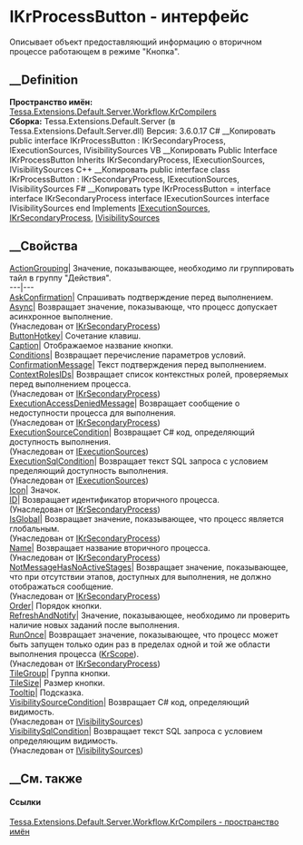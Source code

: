 # IKrProcessButton - интерфейс
Описывает объект предоставляющий информацию о вторичном процессе работающем в
режиме "Кнопка".
## __Definition
 **Пространство имён:**
[Tessa.Extensions.Default.Server.Workflow.KrCompilers](N_Tessa_Extensions_Default_Server_Workflow_KrCompilers.htm)  
 **Сборка:** Tessa.Extensions.Default.Server (в
Tessa.Extensions.Default.Server.dll) Версия: 3.6.0.17
C# __Копировать
     public interface IKrProcessButton : IKrSecondaryProcess, 
    	IExecutionSources, IVisibilitySources
VB __Копировать
     Public Interface IKrProcessButton
    	Inherits IKrSecondaryProcess, IExecutionSources, IVisibilitySources
C++ __Копировать
     public interface class IKrProcessButton : IKrSecondaryProcess, 
    	IExecutionSources, IVisibilitySources
F# __Копировать
     type IKrProcessButton = 
        interface
            interface IKrSecondaryProcess
            interface IExecutionSources
            interface IVisibilitySources
        end
Implements
    [IExecutionSources](T_Tessa_Extensions_Default_Server_Workflow_KrCompilers_IExecutionSources.htm), [IKrSecondaryProcess](T_Tessa_Extensions_Default_Server_Workflow_KrCompilers_IKrSecondaryProcess.htm), [IVisibilitySources](T_Tessa_Extensions_Default_Server_Workflow_KrCompilers_IVisibilitySources.htm)
##  __Свойства
[ActionGrouping](P_Tessa_Extensions_Default_Server_Workflow_KrCompilers_IKrProcessButton_ActionGrouping.htm)|
Значение, показывающее, необходимо ли группировать тайл в группу "Действия".  
---|---  
[AskConfirmation](P_Tessa_Extensions_Default_Server_Workflow_KrCompilers_IKrProcessButton_AskConfirmation.htm)|
Спрашивать подтверждение перед выполнением.  
[Async](P_Tessa_Extensions_Default_Server_Workflow_KrCompilers_IKrSecondaryProcess_Async.htm)|
Возвращает значение, показывающе, что процесс допускает асинхронное
выполнение.  
(Унаследован от
[IKrSecondaryProcess](T_Tessa_Extensions_Default_Server_Workflow_KrCompilers_IKrSecondaryProcess.htm))  
[ButtonHotkey](P_Tessa_Extensions_Default_Server_Workflow_KrCompilers_IKrProcessButton_ButtonHotkey.htm)|
Сочетание клавиш.  
[Caption](P_Tessa_Extensions_Default_Server_Workflow_KrCompilers_IKrProcessButton_Caption.htm)|
Отображаемое название кнопки.  
[Conditions](P_Tessa_Extensions_Default_Server_Workflow_KrCompilers_IKrProcessButton_Conditions.htm)|
Возвращает перечисление параметров условий.  
[ConfirmationMessage](P_Tessa_Extensions_Default_Server_Workflow_KrCompilers_IKrProcessButton_ConfirmationMessage.htm)|
Текст подтверждения перед выполнением.  
[ContextRolesIDs](P_Tessa_Extensions_Default_Server_Workflow_KrCompilers_IKrSecondaryProcess_ContextRolesIDs.htm)|
Возвращает cписок контекстных ролей, проверяемых перед выполнением процесса.  
(Унаследован от
[IKrSecondaryProcess](T_Tessa_Extensions_Default_Server_Workflow_KrCompilers_IKrSecondaryProcess.htm))  
[ExecutionAccessDeniedMessage](P_Tessa_Extensions_Default_Server_Workflow_KrCompilers_IKrSecondaryProcess_ExecutionAccessDeniedMessage.htm)|
Возвращает сообщение о недоступности процесса для выполнения.  
(Унаследован от
[IKrSecondaryProcess](T_Tessa_Extensions_Default_Server_Workflow_KrCompilers_IKrSecondaryProcess.htm))  
[ExecutionSourceCondition](P_Tessa_Extensions_Default_Server_Workflow_KrCompilers_IExecutionSources_ExecutionSourceCondition.htm)|
Возвращает C# код, определяющий доступность выполнения.  
(Унаследован от
[IExecutionSources](T_Tessa_Extensions_Default_Server_Workflow_KrCompilers_IExecutionSources.htm))  
[ExecutionSqlCondition](P_Tessa_Extensions_Default_Server_Workflow_KrCompilers_IExecutionSources_ExecutionSqlCondition.htm)|
Возвращает текст SQL запроса с условием пределяющий доступность выполнения.  
(Унаследован от
[IExecutionSources](T_Tessa_Extensions_Default_Server_Workflow_KrCompilers_IExecutionSources.htm))  
[Icon](P_Tessa_Extensions_Default_Server_Workflow_KrCompilers_IKrProcessButton_Icon.htm)|
Значок.  
[ID](P_Tessa_Extensions_Default_Server_Workflow_KrCompilers_IKrSecondaryProcess_ID.htm)|
Возвращает идентификатор вторичного процесса.  
(Унаследован от
[IKrSecondaryProcess](T_Tessa_Extensions_Default_Server_Workflow_KrCompilers_IKrSecondaryProcess.htm))  
[IsGlobal](P_Tessa_Extensions_Default_Server_Workflow_KrCompilers_IKrSecondaryProcess_IsGlobal.htm)|
Возвращает значение, показывающее, что процесс является глобальным.  
(Унаследован от
[IKrSecondaryProcess](T_Tessa_Extensions_Default_Server_Workflow_KrCompilers_IKrSecondaryProcess.htm))  
[Name](P_Tessa_Extensions_Default_Server_Workflow_KrCompilers_IKrSecondaryProcess_Name.htm)|
Возвращает название вторичного процесса.  
(Унаследован от
[IKrSecondaryProcess](T_Tessa_Extensions_Default_Server_Workflow_KrCompilers_IKrSecondaryProcess.htm))  
[NotMessageHasNoActiveStages](P_Tessa_Extensions_Default_Server_Workflow_KrCompilers_IKrSecondaryProcess_NotMessageHasNoActiveStages.htm)|
Возвращает значение, показывающее, что при отсутствии этапов, доступных для
выполнения, не должно отображаться сообщение.  
(Унаследован от
[IKrSecondaryProcess](T_Tessa_Extensions_Default_Server_Workflow_KrCompilers_IKrSecondaryProcess.htm))  
[Order](P_Tessa_Extensions_Default_Server_Workflow_KrCompilers_IKrProcessButton_Order.htm)|
Порядок кнопки.  
[RefreshAndNotify](P_Tessa_Extensions_Default_Server_Workflow_KrCompilers_IKrProcessButton_RefreshAndNotify.htm)|
Значение, показывающее, необходимо ли проверить наличие новых заданий после
выполнения.  
[RunOnce](P_Tessa_Extensions_Default_Server_Workflow_KrCompilers_IKrSecondaryProcess_RunOnce.htm)|
Возвращает значение, показывающее, что процесс может быть запущен только один
раз в пределах одной и той же области выполнения процесса
([KrScope](T_Tessa_Extensions_Default_Server_Workflow_KrProcess_Scope_KrScope.htm)).  
(Унаследован от
[IKrSecondaryProcess](T_Tessa_Extensions_Default_Server_Workflow_KrCompilers_IKrSecondaryProcess.htm))  
[TileGroup](P_Tessa_Extensions_Default_Server_Workflow_KrCompilers_IKrProcessButton_TileGroup.htm)|
Группа кнопки.  
[TileSize](P_Tessa_Extensions_Default_Server_Workflow_KrCompilers_IKrProcessButton_TileSize.htm)|
Размер кнопки.  
[Tooltip](P_Tessa_Extensions_Default_Server_Workflow_KrCompilers_IKrProcessButton_Tooltip.htm)|
Подсказка.  
[VisibilitySourceCondition](P_Tessa_Extensions_Default_Server_Workflow_KrCompilers_IVisibilitySources_VisibilitySourceCondition.htm)|
Возвращает C# код, определяющий видимость.  
(Унаследован от
[IVisibilitySources](T_Tessa_Extensions_Default_Server_Workflow_KrCompilers_IVisibilitySources.htm))  
[VisibilitySqlCondition](P_Tessa_Extensions_Default_Server_Workflow_KrCompilers_IVisibilitySources_VisibilitySqlCondition.htm)|
Возвращает текст SQL запроса с условием определяющим видимость.  
(Унаследован от
[IVisibilitySources](T_Tessa_Extensions_Default_Server_Workflow_KrCompilers_IVisibilitySources.htm))  
##  __См. также
#### Ссылки
[Tessa.Extensions.Default.Server.Workflow.KrCompilers - пространство
имён](N_Tessa_Extensions_Default_Server_Workflow_KrCompilers.htm)
